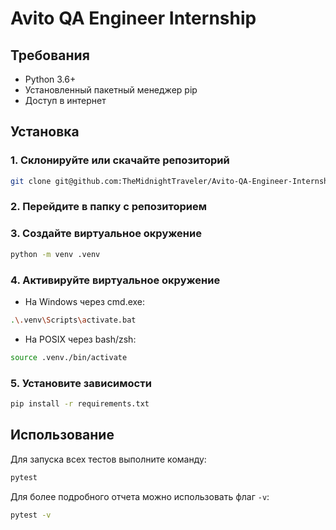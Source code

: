 # Avito QA Engineer Internship

## Требования
- Python 3.6+
- Установленный пакетный менеджер pip
- Доступ в интернет

## Установка

### 1. Склонируйте или скачайте репозиторий
```bash
git clone git@github.com:TheMidnightTraveler/Avito-QA-Engineer-Internship-2025.git
```

### 2. Перейдите в папку с репозиторием

### 3. Создайте виртуальное окружение
```bash
python -m venv .venv
```

### 4. Активируйте виртуальное окружение
- На Windows через cmd.exe:
```bash
.\.venv\Scripts\activate.bat
```
- На POSIX через bash/zsh:
```bash
source .venv./bin/activate
```

### 5. Установите зависимости
```bash
pip install -r requirements.txt
```

## Использование
Для запуска всех тестов выполните команду:
```bash
pytest
```

Для более подробного отчета можно использовать флаг `-v`:
```bash
pytest -v
```
